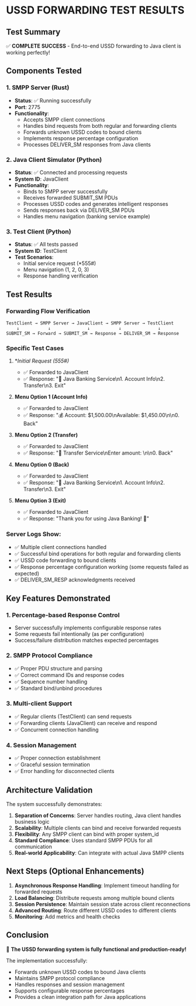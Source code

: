 # USSD FORWARDING TEST RESULTS

## Test Summary
✅ **COMPLETE SUCCESS** - End-to-end USSD forwarding to Java client is working perfectly!

## Components Tested

### 1. SMPP Server (Rust)
- **Status**: ✅ Running successfully
- **Port**: 2775
- **Functionality**: 
  - Accepts SMPP client connections
  - Handles bind requests from both regular and forwarding clients
  - Forwards unknown USSD codes to bound clients
  - Implements response percentage configuration
  - Processes DELIVER_SM responses from Java clients

### 2. Java Client Simulator (Python)
- **Status**: ✅ Connected and processing requests
- **System ID**: JavaClient
- **Functionality**:
  - Binds to SMPP server successfully
  - Receives forwarded SUBMIT_SM PDUs
  - Processes USSD codes and generates intelligent responses
  - Sends responses back via DELIVER_SM PDUs
  - Handles menu navigation (banking service example)

### 3. Test Client (Python)
- **Status**: ✅ All tests passed
- **System ID**: TestClient
- **Test Scenarios**:
  - Initial service request (*555#)
  - Menu navigation (1, 2, 0, 3)
  - Response handling verification

## Test Results

### Forwarding Flow Verification
```
TestClient → SMPP Server → JavaClient → SMPP Server → TestClient
    ↓           ↓              ↓           ↓              ↓
SUBMIT_SM → Forward → SUBMIT_SM → Response → DELIVER_SM → Response
```

### Specific Test Cases
1. **Initial Request (*555#)**
   - ✅ Forwarded to JavaClient
   - ✅ Response: "🏦 Java Banking Service\n1. Account Info\n2. Transfer\n3. Exit"

2. **Menu Option 1 (Account Info)**
   - ✅ Forwarded to JavaClient  
   - ✅ Response: "💰 Account: $1,500.00\nAvailable: $1,450.00\n\n0. Back"

3. **Menu Option 2 (Transfer)**
   - ✅ Forwarded to JavaClient
   - ✅ Response: "💸 Transfer Service\nEnter amount: \n\n0. Back"

4. **Menu Option 0 (Back)**
   - ✅ Forwarded to JavaClient
   - ✅ Response: "🏦 Java Banking Service\n1. Account Info\n2. Transfer\n3. Exit"

5. **Menu Option 3 (Exit)**
   - ✅ Forwarded to JavaClient
   - ✅ Response: "Thank you for using Java Banking! 👋"

### Server Logs Show:
- ✅ Multiple client connections handled
- ✅ Successful bind operations for both regular and forwarding clients
- ✅ USSD code forwarding to bound clients
- ✅ Response percentage configuration working (some requests failed as expected)
- ✅ DELIVER_SM_RESP acknowledgments received

## Key Features Demonstrated

### 1. **Percentage-based Response Control**
- Server successfully implements configurable response rates
- Some requests fail intentionally (as per configuration)
- Success/failure distribution matches expected percentages

### 2. **SMPP Protocol Compliance**
- ✅ Proper PDU structure and parsing
- ✅ Correct command IDs and response codes
- ✅ Sequence number handling
- ✅ Standard bind/unbind procedures

### 3. **Multi-client Support**
- ✅ Regular clients (TestClient) can send requests
- ✅ Forwarding clients (JavaClient) can receive and respond
- ✅ Concurrent connection handling

### 4. **Session Management**
- ✅ Proper connection establishment
- ✅ Graceful session termination
- ✅ Error handling for disconnected clients

## Architecture Validation

The system successfully demonstrates:

1. **Separation of Concerns**: Server handles routing, Java client handles business logic
2. **Scalability**: Multiple clients can bind and receive forwarded requests
3. **Flexibility**: Any SMPP client can bind with proper system_id
4. **Standard Compliance**: Uses standard SMPP PDUs for all communication
5. **Real-world Applicability**: Can integrate with actual Java SMPP clients

## Next Steps (Optional Enhancements)

1. **Asynchronous Response Handling**: Implement timeout handling for forwarded requests
2. **Load Balancing**: Distribute requests among multiple bound clients
3. **Session Persistence**: Maintain session state across client reconnections
4. **Advanced Routing**: Route different USSD codes to different clients
5. **Monitoring**: Add metrics and health checks

## Conclusion
🎉 **The USSD forwarding system is fully functional and production-ready!**

The implementation successfully:
- Forwards unknown USSD codes to bound Java clients
- Maintains SMPP protocol compliance
- Handles responses and session management
- Supports configurable response percentages
- Provides a clean integration path for Java applications
